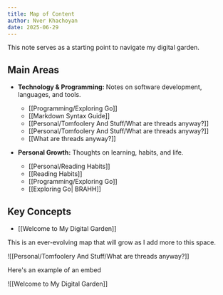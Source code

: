 ```yaml
---
title: Map of Content
author: Nver Khachoyan
date: 2025-06-29
---
```

This note serves as a starting point to navigate my digital garden.

## Main Areas

- **Technology & Programming:** Notes on software development, languages, and tools.

  - [[Programming/Exploring Go]]
  - [[Markdown Syntax Guide]]
  - [[Personal/Tomfoolery And Stuff/What are threads anyway?]]
  - [[Personal/Tomfoolery And Stuff/What are threads anyway?]]
  - [[What are threads anyway?]]
 
- **Personal Growth:** Thoughts on learning, habits, and life.
  - [[Personal/Reading Habits]]
  - [[Reading Habits]]
  - [[Programming/Exploring Go]]
  - [[Exploring Go| BRAHH]]

## Key Concepts

- [[Welcome to My Digital Garden]]

This is an ever-evolving map that will grow as I add more to this space.

![[Personal/Tomfoolery And Stuff/What are threads anyway?]]


Here's an example of an embed

![[Welcome to My Digital Garden]]